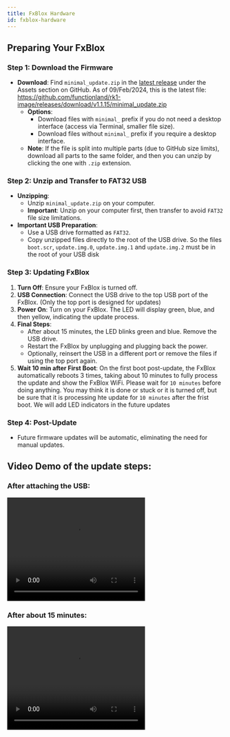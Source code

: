 ```yaml
---
title: FxBlox Hardware
id: fxblox-hardware
---
```


## Preparing Your FxBlox

### Step 1: Download the Firmware

- **Download**: Find `minimal_update.zip` in the [latest release](https://github.com/functionland/rk1-image/releases/latest) under the Assets section on GitHub. As of 09/Feb/2024, this is the latest file: https://github.com/functionland/rk1-image/releases/download/v1.1.15/minimal_update.zip
  - **Options**:
    - Download files with `minimal_` prefix if you do not need a desktop interface (access via Terminal, smaller file size).
    - Download files without `minimal_` prefix if you require a desktop interface.
  - **Note**: If the file is split into multiple parts (due to GitHub size limits), download all parts to the same folder, and then you can unzip by clicking the one with `.zip` extension.

### Step 2: Unzip and Transfer to FAT32 USB

- **Unzipping**:
  - Unzip `minimal_update.zip` on your computer.
  - **Important**: Unzip on your computer first, then transfer to avoid `FAT32` file size limitations.
- **Important USB Preparation**:
  - Use a USB drive formatted as `FAT32`.
  - Copy unzipped files directly to the root of the USB drive. So the files `boot.scr`, `update.img.0`, `update.img.1` and `update.img.2` must be in the root of your USB disk

### Step 3: Updating FxBlox

1. **Turn Off**: Ensure your FxBlox is turned off.
2. **USB Connection**: Connect the USB drive to the top USB port of the FxBlox. (Only the top port is designed for updates)
3. **Power On**: Turn on your FxBlox. The LED will display green, blue, and then yellow, indicating the update process.
4. **Final Steps**:
   - After about 15 minutes, the LED blinks green and blue. Remove the USB drive.
   - Restart the FxBlox by unplugging and plugging back the power.
   - Optionally, reinsert the USB in a different port or remove the files if using the top port again.
5. **Wait 10 min after First Boot**: On the first boot post-update, the FxBlox automatically reboots 3 times, taking about 10 minutes to fully process the update and show the FxBlox WiFi. Please wait for `10 minutes` before doing anything. You may think it is done or stuck or it is turned off, but be sure that it is processing hte update for `10 minutes` after the frist boot. We will add LED indicators in the future updates

### Step 4: Post-Update

- Future firmware updates will be automatic, eliminating the need for manual updates.

## Video Demo of the update steps:

### After attaching the USB:
<video width="320" height="240" controls>
  <source src="https://github.com/functionland/rk1-image/assets/6176518/06ddf8ed-61a0-4031-b48d-77f7f7ba79eb" type="video/mp4" />
  Your browser does not support the video tag.
</video>

### After about 15 minutes:
<video width="320" height="240" controls>
  <source src="https://github.com/functionland/rk1-image/assets/6176518/71d42e46-1cc8-4ab7-b573-a11eeaea3289" type="video/mp4" />
  Your browser does not support the video tag.
</video>
